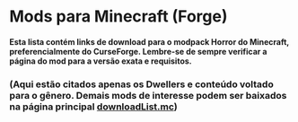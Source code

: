# Mods para Minecraft (Forge)

#### Esta lista contém links de download para o modpack Horror do Minecraft, preferencialmente do CurseForge. Lembre-se de sempre verificar a página do mod para a versão exata e requisitos.

### (Aqui estão citados apenas os Dwellers e conteúdo voltado para o gênero. Demais mods de interesse podem ser baixados na página principal [**downloadList.mc**](https://github.com/Erick-Valente-Sprogis/Notepad/blob/main/Minecraft/Mods/downloadList.md))

